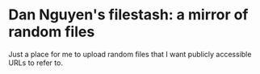 # Dan Nguyen's filestash: a mirror of random files 

Just a place for me to upload random files that I want publicly accessible URLs to refer to.
